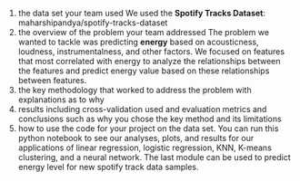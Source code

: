 1. the data set your team used
We used the **Spotify Tracks Dataset**: maharshipandya/spotify-tracks-dataset
2. the overview of the problem your team addressed
The problem we wanted to tackle was predicting **energy** based on acousticness, loudness, instrumentalness, and other factors. We focused on features that most correlated with energy to analyze the relationships between the features and predict energy value based on these relationships between features. 
3. the key methodology that worked to address the problem with explanations as to why
4. results including cross-validation used and evaluation metrics and conclusions such as why you chose the key method and its limitations
5. how to use the code for your project on the data set.
You can run this python notebook to see our analyses, plots, and results for our applications of linear regression, logistic regression, KNN, K-means clustering, and a neural network. The last module can be used to predict energy level for new spotify track data samples. 